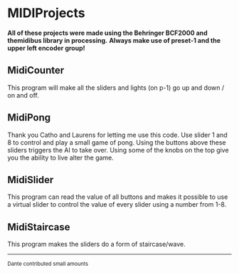 # MIDIProjects
**All of these projects were made using the Behringer BCF2000 and themidibus library in processing.**
**Always make use of preset-1 and the upper left encoder group!**


## MidiCounter
This program will make all the sliders and lights (on p-1) go up and down / on and off. 
## MidiPong
Thank you Catho and Laurens for letting me use this code. Use slider 1 and 8 to control and play a small game of pong.
Using the buttons above these sliders triggers the AI to take over. Using some of the knobs on the top give you the ability to live alter the game.
## MidiSlider
This program can read the value of all buttons and makes it possible to use a virtual slider to control the value of every slider using a number from 1-8.
## MidiStaircase
This program makes the sliders do a form of staircase/wave.

---
<sub>Dante contributed small amounts</sub>
